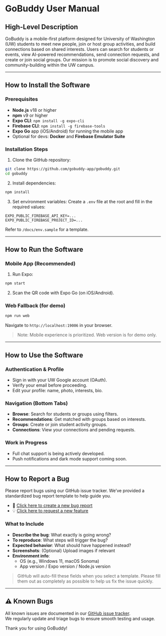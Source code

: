 # GoBuddy User Manual

## High-Level Description

GoBuddy is a mobile-first platform designed for University of Washington (UW) students to meet new people, join or host group activities, and build connections based on shared interests. Users can search for students or events, view AI-powered recommendations, send connection requests, and create or join social groups. Our mission is to promote social discovery and community-building within the UW campus.

---

## How to Install the Software

### Prerequisites

* **Node.js** v18 or higher
* **npm** v9 or higher
* **Expo CLI**: `npm install -g expo-cli`
* **Firebase CLI**: `npm install -g firebase-tools`
* **Expo Go** app (iOS/Android) for running the mobile app
* Optional for devs: **Docker** and **Firebase Emulator Suite**

### Installation Steps

1. Clone the GitHub repository:

```bash
git clone https://github.com/gobuddy-app/gobuddy.git
cd gobuddy
```

2. Install dependencies:

```bash
npm install
```

3. Set environment variables:
   Create a `.env` file at the root and fill in the required values:

```env
EXPO_PUBLIC_FIREBASE_API_KEY=...
EXPO_PUBLIC_FIREBASE_PROJECT_ID=...
```

Refer to `/docs/env.sample` for a template.

---

## How to Run the Software

### Mobile App (Recommended)

1. Run Expo:

```bash
npm start
```

2. Scan the QR code with Expo Go (on iOS/Android).

### Web Fallback (for demo)

```bash
npm run web
```

Navigate to `http://localhost:19006` in your browser.

> Note: Mobile experience is prioritized. Web version is for demo only.

---

## How to Use the Software

### Authentication & Profile

* Sign in with your UW Google account (OAuth).
* Verify your email before proceeding.
* Edit your profile: name, photo, interests, bio.

### Navigation (Bottom Tabs)

* **Browse**: Search for students or groups using filters.
* **Recommendations**: Get matched with groups based on interests.
* **Groups**: Create or join student activity groups.
* **Connections**: View your connections and pending requests.

### Work in Progress

* Full chat support is being actively developed.
* Push notifications and dark mode support coming soon.

---

## How to Report a Bug

Please report bugs using our GitHub issue tracker. We’ve provided a standardized bug report template to help guide you.

- 🐞 [Click here to create a new bug report](https://github.com/gobuddy-app/gobuddy/issues/new?template=bug_report.md)
- 💡 [Click here to request a new feature](https://github.com/gobuddy-app/gobuddy/issues/new?template=feature_request.md)

### What to Include

- **Describe the bug**: What exactly is going wrong?
- **To reproduce**: What steps will trigger the bug?
- **Expected behavior**: What should have happened instead?
- **Screenshots**: (Optional) Upload images if relevant
- **Environment info**:
  - OS (e.g., Windows 11, macOS Sonoma)
  - App version / Expo version / Node.js version

> GitHub will auto-fill these fields when you select a template. Please fill them out as completely as possible to help us fix the issue quickly.
---
## ⚠ Known Bugs
All known issues are documented in our [GitHub issue tracker](https://github.com/gobuddy-app/gobuddy/issues?q=label%3Abug).  
We regularly update and triage bugs to ensure smooth testing and usage.

Thank you for using GoBuddy!
